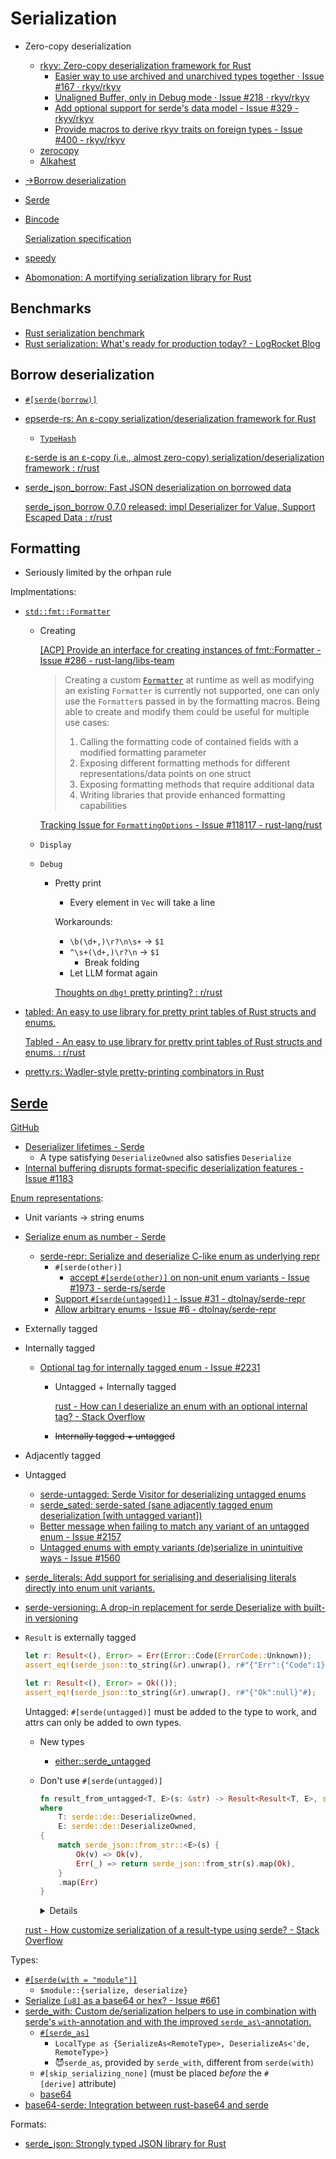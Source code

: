 # Serialization
- Zero-copy deserialization
  - [rkyv: Zero-copy deserialization framework for Rust](https://github.com/rkyv/rkyv)
    - [Easier way to use archived and unarchived types together · Issue #167 · rkyv/rkyv](https://github.com/rkyv/rkyv/issues/167)
    - [Unaligned Buffer, only in Debug mode · Issue #218 · rkyv/rkyv](https://github.com/rkyv/rkyv/issues/218)
    - [Add optional support for serde's data model - Issue #329 - rkyv/rkyv](https://github.com/rkyv/rkyv/issues/329)
    - [Provide macros to derive rkyv traits on foreign types - Issue #400 - rkyv/rkyv](https://github.com/rkyv/rkyv/issues/400)
  - [zerocopy](https://github.com/google/zerocopy)
  - [Alkahest](https://github.com/zakarumych/alkahest)

- [→Borrow deserialization](#borrow-deserialization)

- [Serde](#serde)

- [Bincode](https://github.com/bincode-org/bincode)

  [Serialization specification](https://github.com/bincode-org/bincode/blob/trunk/docs/spec.md)

- [speedy](https://github.com/koute/speedy)

- [Abomonation: A mortifying serialization library for Rust](https://github.com/TimelyDataflow/abomonation)

## Benchmarks
- [Rust serialization benchmark](https://github.com/djkoloski/rust_serialization_benchmark)
- [Rust serialization: What's ready for production today? - LogRocket Blog](https://blog.logrocket.com/rust-serialization-whats-ready-for-production-today/)

## Borrow deserialization
- [`#[serde(borrow)]`](https://serde.rs/field-attrs.html#borrow)
- [epserde-rs: An ε-copy serialization/deserialization framework for Rust](https://github.com/vigna/epserde-rs)
  - [`TypeHash`](https://docs.rs/epserde/latest/epserde/traits/type_info/trait.TypeHash.html)

  [ε-serde is an ε-copy (i.e., almost zero-copy) serialization/deserialization framework : r/rust](https://www.reddit.com/r/rust/comments/16vzjcr/%CE%B5serde_is_an_%CE%B5copy_ie_almost_zerocopy/)
- [serde\_json\_borrow: Fast JSON deserialization on borrowed data](https://github.com/PSeitz/serde_json_borrow)

  [serde\_json\_borrow 0.7.0 released: impl Deserializer for Value, Support Escaped Data : r/rust](https://www.reddit.com/r/rust/comments/1gdteo0/serde_json_borrow_070_released_impl_deserializer/)

## Formatting
- Seriously limited by the orhpan rule

Implmentations:
- [`std::fmt::Formatter`](https://doc.rust-lang.org/std/fmt/struct.Formatter.html)
  - Creating

    [\[ACP\] Provide an interface for creating instances of fmt::Formatter - Issue #286 - rust-lang/libs-team](https://github.com/rust-lang/libs-team/issues/286)
    > Creating a custom [`Formatter`](https://doc.rust-lang.org/std/fmt/struct.Formatter.html) at runtime as well as modifying an existing `Formatter` is currently not supported, one can only use the `Formatter`s passed in by the formatting macros. Being able to create and modify them could be useful for multiple use cases:
    > 1. Calling the formatting code of contained fields with a modified formatting parameter
    > 2. Exposing different formatting methods for different representations/data points on one struct
    > 3. Exposing formatting methods that require additional data
    > 4. Writing libraries that provide enhanced formatting capabilities

    [Tracking Issue for `FormattingOptions` - Issue #118117 - rust-lang/rust](https://github.com/rust-lang/rust/issues/118117)

  - `Display`

  - `Debug`
    - Pretty print
      - Every element in `Vec` will take a line

      Workarounds:
      - `\b(\d+,)\r?\n\s+` -> `$1 `
      - `^\s+(\d+,)\r?\n` -> `$1 `
        - Break folding
      - Let LLM format again

      [Thoughts on `dbg!` pretty printing? : r/rust](https://www.reddit.com/r/rust/comments/1cp9rv8/thoughts_on_dbg_pretty_printing/)

- [tabled: An easy to use library for pretty print tables of Rust structs and enums.](https://github.com/zhiburt/tabled)

  [Tabled - An easy to use library for pretty print tables of Rust structs and enums. : r/rust](https://www.reddit.com/r/rust/comments/nqrkyh/tabled_an_easy_to_use_library_for_pretty_print/)

- [pretty.rs: Wadler-style pretty-printing combinators in Rust](https://github.com/Marwes/pretty.rs)

## [Serde](https://serde.rs/)
[GitHub](https://github.com/serde-rs/serde)
- [Deserializer lifetimes - Serde](https://serde.rs/lifetimes.html)
  - A type satisfying `DeserializeOwned` also satisfies `Deserialize`
- [Internal buffering disrupts format-specific deserialization features - Issue #1183](https://github.com/serde-rs/serde/issues/1183)

[Enum representations](https://serde.rs/enum-representations.html):
- Unit variants → string enums
- [Serialize enum as number - Serde](https://serde.rs/enum-number.html)
  - [serde-repr: Serialize and deserialize C-like enum as underlying repr](https://github.com/dtolnay/serde-repr)
    - `#[serde(other)]`
      - [accept `#[serde(other)]` on non-unit enum variants - Issue #1973 - serde-rs/serde](https://github.com/serde-rs/serde/issues/1973)
    - [Support `#[serde(untagged)]` - Issue #31 - dtolnay/serde-repr](https://github.com/dtolnay/serde-repr/issues/31)
    - [Allow arbitrary enums - Issue #6 - dtolnay/serde-repr](https://github.com/dtolnay/serde-repr/issues/6)
- Externally tagged
- Internally tagged
  - [Optional tag for internally tagged enum - Issue #2231](https://github.com/serde-rs/serde/issues/2231)
    - Untagged + Internally tagged
      
      [rust - How can I deserialize an enum with an optional internal tag? - Stack Overflow](https://stackoverflow.com/questions/61216723/how-can-i-deserialize-an-enum-with-an-optional-internal-tag)
    - ~~Internally tagged + untagged~~
- Adjacently tagged
- Untagged
  - [serde-untagged: Serde Visitor for deserializing untagged enums](https://github.com/dtolnay/serde-untagged)
  - [serde\_sated: serde-sated (sane adjacently tagged enum deserialization \[with untagged variant\])](https://github.com/muttleyxd/serde_sated)
  - [Better message when failing to match any variant of an untagged enum - Issue #2157](https://github.com/serde-rs/serde/issues/2157)
  - [Untagged enums with empty variants (de)serialize in unintuitive ways - Issue #1560](https://github.com/serde-rs/serde/issues/1560)
- [serde\_literals: Add support for serialising and deserialising literals directly into enum unit variants.](https://github.com/andrewlowndes/serde_literals)
- [serde-versioning: A drop-in replacement for serde Deserialize with built-in versioning](https://github.com/vic1707/serde-versioning)
- `Result` is externally tagged
  ```rust
  let r: Result<(), Error> = Err(Error::Code(ErrorCode::Unknown));
  assert_eq!(serde_json::to_string(&r).unwrap(), r#"{"Err":{"Code":1}}"#);

  let r: Result<(), Error> = Ok(());
  assert_eq!(serde_json::to_string(&r).unwrap(), r#"{"Ok":null}"#);
  ```

  Untagged: `#[serde(untagged)]` must be added to the type to work, and attrs can only be added to own types.
  - New types
    - [either::serde\_untagged](https://docs.rs/either/latest/either/serde_untagged/index.html)
  - Don't use `#[serde(untagged)]`
    ```rust
    fn result_from_untagged<T, E>(s: &str) -> Result<Result<T, E>, serde_json::Error>
    where
        T: serde::de::DeserializeOwned,
        E: serde::de::DeserializeOwned,
    {
        match serde_json::from_str::<E>(s) {
            Ok(v) => Ok(v),
            Err(_) => return serde_json::from_str(s).map(Ok),
        }
        .map(Err)
    }
    ```
    
    <details>

    ```rust
    pub fn res_from_str<T>(s: &str) -> Result<Result<T, ResponseError>, serde_json::Error>
    where
        T: serde::de::DeserializeOwned,
    {
        match serde_json::from_str::<ResponseError>(s) {
            Ok(e) => Ok(e),
            Err(_) => return serde_json::from_str(s).map(Ok),
        }
        .map(Err)
    }
    ```
    ```rust
    pub fn res_from_str<T>(s: &str) -> Result<Result<T, Error>, serde_json::Error>
    where
        T: serde::de::DeserializeOwned,
    {
        match serde_json::from_str::<ResponseError>(s) {
            Ok(e) => Ok(e),
            Err(_) => return serde_json::from_str(s).map(Ok),
        }
        .map(Error::from)
        .map(Err)
    }
    ```
    ```rust
    pub fn res_from_str<T>(s: &str) -> Result<T, Error>
    where
        T: serde::de::DeserializeOwned,
    {
        match serde_json::from_str::<ResponseError>(s) {
            Ok(e) => Err(e.into()),
            Err(_) => Ok(serde_json::from_str(s)?),
        }
    }
    ```
    </details>

  [rust - How customize serialization of a result-type using serde? - Stack Overflow](https://stackoverflow.com/questions/76604700/how-customize-serialization-of-a-result-type-using-serde)

Types:
- [`#[serde(with = "module")]`](https://serde.rs/field-attrs.html#with)
  - `$module::{serialize, deserialize}`
- [Serialize `[u8]` as a base64 or hex? - Issue #661](https://github.com/serde-rs/serde/issues/661)
- [serde\_with: Custom de/serialization helpers to use in combination with serde's `with`-annotation and with the improved `serde_as\`-annotation.](https://github.com/jonasbb/serde_with/)
  - [`#[serde_as]`](https://docs.rs/serde_with/3.11.0/serde_with/guide/serde_as/index.html)
    - `LocalType as {SerializeAs<RemoteType>, DeserializeAs<'de, RemoteType>}`
    - 😈`serde_as`, provided by `serde_with`, different from `serde(with)`
  - `#[skip_serializing_none]` (must be placed *before* the `#[derive]` attribute)
  - [base64](https://docs.rs/serde_with/latest/serde_with/base64/index.html)
- [base64-serde: Integration between rust-base64 and serde](https://github.com/marshallpierce/base64-serde)

Formats:
- [serde\_json: Strongly typed JSON library for Rust](https://github.com/serde-rs/json)